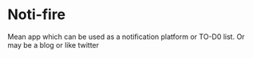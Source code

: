 # Noti-fire
Mean app which can be used as a notification platform or TO-D0 list. Or may be a blog or like twitter
